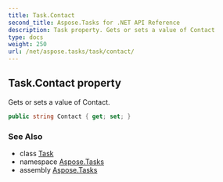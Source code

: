 ```yaml
---
title: Task.Contact
second_title: Aspose.Tasks for .NET API Reference
description: Task property. Gets or sets a value of Contact
type: docs
weight: 250
url: /net/aspose.tasks/task/contact/
---
```

## Task.Contact property

Gets or sets a value of Contact.

```csharp
public string Contact { get; set; }
```

### See Also

* class [Task](../)
* namespace [Aspose.Tasks](../../task/)
* assembly [Aspose.Tasks](../../../)


